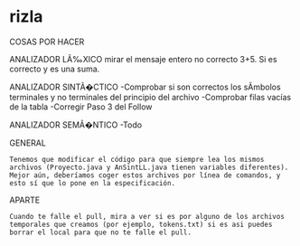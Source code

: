 # rizla

COSAS POR HACER

ANALIZADOR LÃ‰XICO
	mirar el mensaje entero no correcto 3+5. Si es correcto y es una suma.
	

ANALIZADOR SINTÃ�CTICO
	-Comprobar si son correctos los sÃ­mbolos terminales y no terminales del principio del archivo
	-Comprobar filas vacías de la tabla
	-Corregir Paso 3 del Follow
 
ANALIZADOR SEMÃ�NTICO
	-Todo

GENERAL

	Tenemos que modificar el código para que siempre lea los mismos archivos (Proyecto.java y AnSintLL.java tienen variables diferentes). Mejor aún, deberíamos coger estos archivos por línea de comandos, y esto sí que lo pone en la especificación.


APARTE

	Cuando te falle el pull, mira a ver si es por alguno de los archivos temporales que creamos (por ejemplo, tokens.txt) si es asi puedes borrar el local para que no te falle el pull.
